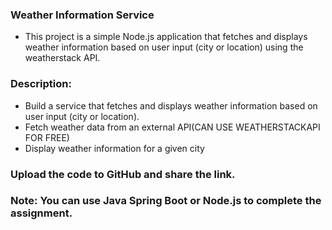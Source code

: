 
### Weather Information Service
- This project is a simple Node.js application that fetches and displays weather information based on user input (city or location) using the weatherstack API.

### Description:
- Build a service that fetches and displays weather information based on user input (city or location).
- Fetch weather data from an external API(CAN USE WEATHERSTACKAPI FOR FREE)
- Display weather information for a given city
 
### Upload the code to GitHub and share the link.

### Note: You can use Java Spring Boot or Node.js to complete the assignment.
